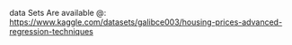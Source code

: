 data Sets Are available @: https://www.kaggle.com/datasets/galibce003/housing-prices-advanced-regression-techniques 
